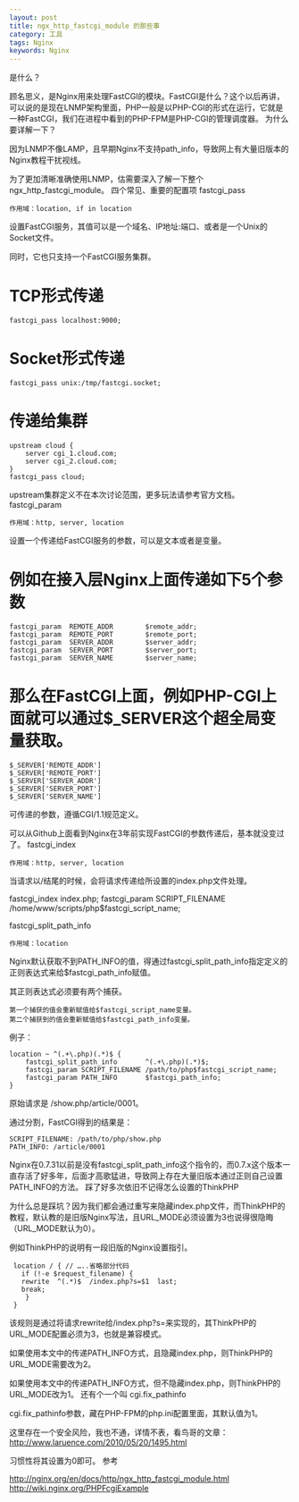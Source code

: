 ```yaml
---
layout: post
title: ngx_http_fastcgi_module 的那些事
category: 工具
tags: Nginx
keywords: Nginx
---
```


是什么？

顾名思义，是Nginx用来处理FastCGI的模块。FastCGI是什么？这个以后再讲，可以说的是现在LNMP架构里面，PHP一般是以PHP-CGI的形式在运行，它就是一种FastCGI，我们在进程中看到的PHP-FPM是PHP-CGI的管理调度器。
为什么要详解一下？

因为LNMP不像LAMP，且早期Nginx不支持path_info，导致网上有大量旧版本的Nginx教程干扰视线。

为了更加清晰准确使用LNMP，估需要深入了解一下整个ngx_http_fastcgi_module。
四个常见、重要的配置项
fastcgi_pass

    作用域：location, if in location

设置FastCGI服务，其值可以是一个域名、IP地址:端口、或者是一个Unix的Socket文件。

同时，它也只支持一个FastCGI服务集群。

# TCP形式传递
    fastcgi_pass localhost:9000;

# Socket形式传递
    fastcgi_pass unix:/tmp/fastcgi.socket;

# 传递给集群
    upstream cloud {
        server cgi_1.cloud.com;
        server cgi_2.cloud.com;
    }
    fastcgi_pass cloud;

upstream集群定义不在本次讨论范围，更多玩法请参考官方文档。
fastcgi_param

    作用域：http, server, location

设置一个传递给FastCGI服务的参数，可以是文本或者是变量。

# 例如在接入层Nginx上面传递如下5个参数
    fastcgi_param  REMOTE_ADDR        $remote_addr;
    fastcgi_param  REMOTE_PORT        $remote_port;
    fastcgi_param  SERVER_ADDR        $server_addr;
    fastcgi_param  SERVER_PORT        $server_port;
    fastcgi_param  SERVER_NAME        $server_name;

# 那么在FastCGI上面，例如PHP-CGI上面就可以通过$_SERVER这个超全局变量获取。
    $_SERVER['REMOTE_ADDR']
    $_SERVER['REMOTE_PORT']
    $_SERVER['SERVER_ADDR']
    $_SERVER['SERVER_PORT']
    $_SERVER['SERVER_NAME']

可传递的参数，遵循CGI/1.1规范定义。

可以从Github上面看到Nginx在3年前实现FastCGI的参数传递后，基本就没变过了。
fastcgi_index

    作用域：http, server, location

当请求以/结尾的时候，会将请求传递给所设置的index.php文件处理。

fastcgi_index index.php;
fastcgi_param SCRIPT_FILENAME /home/www/scripts/php$fastcgi_script_name;

fastcgi_split_path_info

    作用域：location

Nginx默认获取不到PATH_INFO的值，得通过fastcgi_split_path_info指定定义的正则表达式来给$fastcgi_path_info赋值。

其正则表达式必须要有两个捕获。

    第一个捕获的值会重新赋值给$fastcgi_script_name变量。
    第二个捕获到的值会重新赋值给$fastcgi_path_info变量。

例子：
~~~
location ~ ^(.+\.php)(.*)$ {
    fastcgi_split_path_info       ^(.+\.php)(.*)$;
    fastcgi_param SCRIPT_FILENAME /path/to/php$fastcgi_script_name;
    fastcgi_param PATH_INFO       $fastcgi_path_info;
}
~~~
原始请求是 /show.php/article/0001。

通过分割，FastCGI得到的结果是：

    SCRIPT_FILENAME: /path/to/php/show.php
    PATH_INFO: /article/0001

Nginx在0.7.31以前是没有fastcgi_split_path_info这个指令的，而0.7.x这个版本一直存活了好多年，后面才高歌猛进，导致网上存在大量旧版本通过正则自己设置PATH_INFO的方法。
踩了好多次依旧不记得怎么设置的ThinkPHP

为什么总是踩坑？因为我们都会通过重写来隐藏index.php文件，而ThinkPHP的教程，默认教的是旧版Nginx写法，且URL_MODE必须设置为3也说得很隐晦（URL_MODE默认为0）。

例如ThinkPHP的说明有一段旧版的Nginx设置指引。

     location / { // …..省略部分代码
       if (!-e $request_filename) {
       rewrite  ^(.*)$  /index.php?s=$1  last;
       break;
        }
     }

该规则是通过将请求rewrite给/index.php?s=来实现的，其ThinkPHP的URL_MODE配置必须为3，也就是兼容模式。

如果使用本文中的传递PATH_INFO方式，且隐藏index.php，则ThinkPHP的URL_MODE需要改为2。

如果使用本文中的传递PATH_INFO方式，但不隐藏index.php，则ThinkPHP的URL_MODE改为1。
还有个一个叫 cgi.fix_pathinfo

cgi.fix_pathinfo参数，藏在PHP-FPM的php.ini配置里面，其默认值为1。

这里存在一个安全风险，我也不通，详情不表，看鸟哥的文章：http://www.laruence.com/2010/05/20/1495.html

习惯性将其设置为0即可。
参考

http://nginx.org/en/docs/http/ngx_http_fastcgi_module.html
http://wiki.nginx.org/PHPFcgiExample
  
